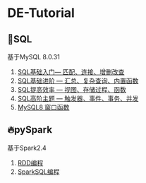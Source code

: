 # DE-Tutorial

## 🐳SQL

基于MySQL 8.0.31

1. [SQL基础入门— 匹配、连接、增删改查](https://github.com/chenjunyi1999/DE-Tutorial/blob/main/SQL/SQL%E5%9F%BA%E7%A1%80%E5%85%A5%E9%97%A8%E2%80%94%20%E5%8C%B9%E9%85%8D%E3%80%81%E8%BF%9E%E6%8E%A5%E3%80%81%E5%A2%9E%E5%88%A0%E6%94%B9%E6%9F%A5.md)
2. [SQL基础进阶 — 汇总、复杂查询、内置函数](https://github.com/chenjunyi1999/DE-Tutorial/blob/main/SQL/SQL%E5%9F%BA%E7%A1%80%E8%BF%9B%E9%98%B6%20%E2%80%94%20%E6%B1%87%E6%80%BB%E3%80%81%E5%A4%8D%E6%9D%82%E6%9F%A5%E8%AF%A2%E3%80%81%E5%86%85%E7%BD%AE%E5%87%BD%E6%95%B0.md)
3. [SQL提高效率 — 视图、存储过程、函数](https://github.com/chenjunyi1999/DE-Tutorial/blob/main/SQL/SQL%E6%8F%90%E9%AB%98%E6%95%88%E7%8E%87%20%E2%80%94%20%E8%A7%86%E5%9B%BE%E3%80%81%E5%AD%98%E5%82%A8%E8%BF%87%E7%A8%8B%E3%80%81%E5%87%BD%E6%95%B0.md)
4. [SQL高阶主题 — 触发器、事件、事务、并发](https://github.com/chenjunyi1999/DE-Tutorial/blob/main/SQL/SQL%E9%AB%98%E9%98%B6%E4%B8%BB%E9%A2%98%20%E2%80%94%20%E8%A7%A6%E5%8F%91%E5%99%A8%E3%80%81%E4%BA%8B%E4%BB%B6%E3%80%81%E4%BA%8B%E5%8A%A1%E3%80%81%E5%B9%B6%E5%8F%91.md)
5. [MySQL8 窗口函数](https://github.com/chenjunyi1999/DE-Tutorial/blob/main/SQL/MySQL8%20%E7%AA%97%E5%8F%A3%E5%87%BD%E6%95%B0.md)

## 🔥pySpark

基于Spark2.4

1. [RDD编程](https://github.com/chenjunyi1999/DE-Tutorial/blob/main/pySpark/RDD%E7%BC%96%E7%A8%8B.md)
2. [SparkSQL编程](https://github.com/chenjunyi1999/DE-Tutorial/blob/main/pySpark/SparkSQL%E7%BC%96%E7%A8%8B.md)
